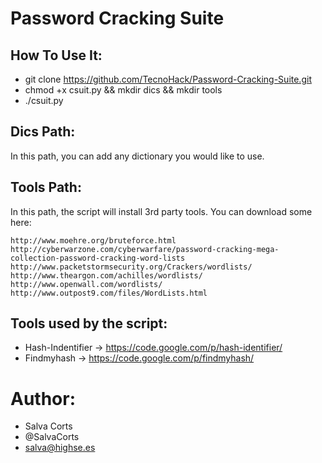 # Password Cracking Suite

How To Use It:
----------------

- git clone https://github.com/TecnoHack/Password-Cracking-Suite.git
- chmod +x csuit.py && mkdir dics && mkdir tools
- ./csuit.py

Dics Path:
---------------
In this path, you can add any dictionary you would like to use.

Tools Path:
---------------
In this path, the script will install 3rd party tools. You can download some here:

    http://www.moehre.org/bruteforce.html
    http://cyberwarzone.com/cyberwarfare/password-cracking-mega-collection-password-cracking-word-lists
    http://www.packetstormsecurity.org/Crackers/wordlists/
    http://www.theargon.com/achilles/wordlists/
    http://www.openwall.com/wordlists/
    http://www.outpost9.com/files/WordLists.html



Tools used by the script:
---------------------------
- Hash-Indentifier -> https://code.google.com/p/hash-identifier/
- Findmyhash -> https://code.google.com/p/findmyhash/

Author:
=======
- Salva Corts
- @SalvaCorts
- salva@highse.es
